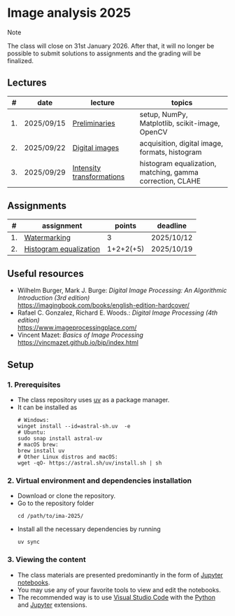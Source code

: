 # Image analysis 2025

> [!NOTE]
> The class will close on 31st January 2026. After that, it will no longer be possible to submit solutions to assignments and the grading will be finalized.


## Lectures

| #  | date       | lecture                                                               | topics                                                    |
|----|------------|-----------------------------------------------------------------------|-----------------------------------------------------------|
| 1. | 2025/09/15 | [Preliminaries](lectures/preliminaries.ipynb)                         | setup, NumPy, Matplotlib, scikit-image, OpenCV            |
| 2. | 2025/09/22 | [Digital images](lectures/digital_images.ipynb)                       | acquisition, digital image, formats, histogram            |
| 3. | 2025/09/29 | [Intensity transformations](lectures/intensity_transformations.ipynb) | histogram equalization, matching, gamma correction, CLAHE |


## Assignments

| #  | assignment                                                         | points    | deadline   |
|----|--------------------------------------------------------------------|-----------|------------|
| 1. | [Watermarking](assignments/watermarking.ipynb)                     | 3         | 2025/10/12 |
| 2. | [Histogram equalization](assignments/histogram_equalization.ipynb) | 1+2+2(+5) | 2025/10/19 |


## Useful resources

- Wilhelm Burger, Mark J. Burge: *Digital Image Processing: An Algorithmic Introduction (3rd edition)*  
  https://imagingbook.com/books/english-edition-hardcover/
- Rafael C. Gonzalez, Richard E. Woods.: *Digital Image Processing (4th edition)*  
  https://www.imageprocessingplace.com/
- Vincent Mazet: *Basics of Image Processing*  
  https://vincmazet.github.io/bip/index.html


## Setup

### 1. Prerequisites
- The class repository uses [uv](https://docs.astral.sh/uv/) as a package manager.
- It can be installed as  
  ```
  # Windows:
  winget install --id=astral-sh.uv  -e
  # Ubuntu:
  sudo snap install astral-uv
  # macOS brew:
  brew install uv
  # Other Linux distros and macOS:
  wget -qO- https://astral.sh/uv/install.sh | sh
  ```

### 2. Virtual environment and dependencies installation
- Download or clone the repository.
- Go to the repository folder
  ```
  cd /path/to/ima-2025/
  ```
- Install all the necessary dependencies by running  
  ```
  uv sync
  ```

### 3. Viewing the content
- The class materials are presented predominantly in the form of [Jupyter notebooks](https://jupyter.org/).
- You may use any of your favorite tools to view and edit the notebooks.
- The recommended way is to use [Visual Studio Code](https://code.visualstudio.com/) with the [Python](https://marketplace.visualstudio.com/items?itemName=ms-python.python) and [Jupyter](https://marketplace.visualstudio.com/items?itemName=ms-toolsai.jupyter) extensions.
